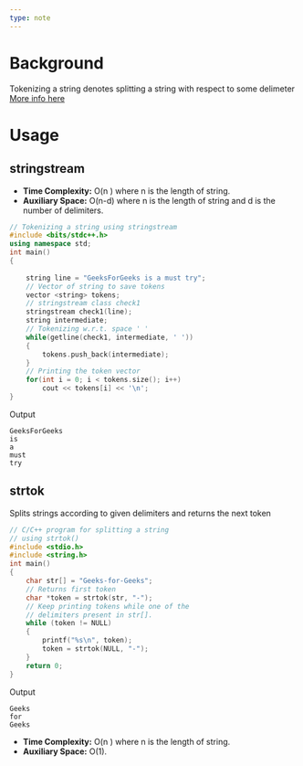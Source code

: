 ```yaml
---
type: note
---
```

# Background
Tokenizing a string denotes splitting a string with respect to some delimeter
[More info here](https://www.geeksforgeeks.org/tokenizing-a-string-cpp/)

# Usage
## stringstream
- **Time Complexity:** O(n ) where n is the length of string.  
- **Auxiliary Space:** O(n-d) where n is the length of string and d is the number of delimiters.
```cpp
// Tokenizing a string using stringstream
#include <bits/stdc++.h>
using namespace std;
int main()
{
	
	string line = "GeeksForGeeks is a must try";
	// Vector of string to save tokens
	vector <string> tokens;
	// stringstream class check1
	stringstream check1(line);
	string intermediate;
	// Tokenizing w.r.t. space ' '
	while(getline(check1, intermediate, ' '))
	{
		tokens.push_back(intermediate);
	}
	// Printing the token vector
	for(int i = 0; i < tokens.size(); i++)
		cout << tokens[i] << '\n';
}
```
Output
```
GeeksForGeeks
is
a
must
try
```

## strtok
Splits strings according to given delimiters and returns the next token
```cpp
// C/C++ program for splitting a string
// using strtok()
#include <stdio.h>
#include <string.h>
int main()
{
	char str[] = "Geeks-for-Geeks";
	// Returns first token 
	char *token = strtok(str, "-");
	// Keep printing tokens while one of the
	// delimiters present in str[].
	while (token != NULL)
	{
		printf("%s\n", token);
		token = strtok(NULL, "-");
	}
	return 0;
}
```
Output
```
Geeks
for
Geeks
```

- **Time Complexity:** O(n ) where n is the length of string.  
- **Auxiliary Space:** O(1).